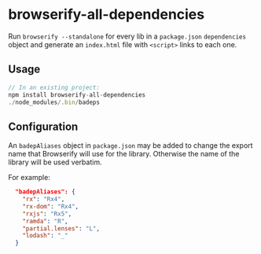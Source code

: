 # browserify-all-dependencies

Run `browserify --standalone` for every lib in a `package.json` `dependencies`
object and generate an `index.html` file with `<script>` links to each one.

## Usage

```js
// In an existing project:
npm install browserify-all-dependencies
./node_modules/.bin/badeps
```

## Configuration

An `badepAliases` object in `package.json` may be added to change the export
name that Browserify will use for the library. Otherwise the name of the
library will be used verbatim.

For example:

```json
  "badepAliases": {
    "rx": "Rx4",
    "rx-dom": "Rx4",
    "rxjs": "Rx5",
    "ramda": "R",
    "partial.lenses": "L",
    "lodash": "_"
  }
```
